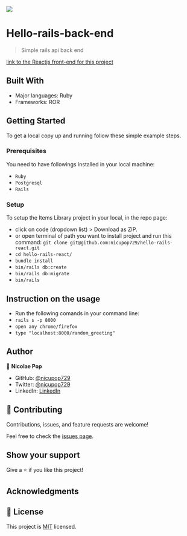 ![](https://img.shields.io/badge/Microverse-blueviolet)

# Hello-rails-back-end

> Simple rails api back end

[link to the Reactjs front-end for this project](https://github.com/nicupop729/hello-react-front-end)

## Built With

- Major languages: Ruby
- Frameworks: ROR

## Getting Started

To get a local copy up and running follow these simple example steps.

### Prerequisites

You need to have followings installed in your local machine:

- `Ruby`
- `Postgresql`
- `Rails`

### Setup

To setup the Items Library project in your local, in the repo page:

- click on code (dropdown list) > Download as ZIP.
- or open terminal of path you want to install project and run this command:
  `git clone git@github.com:nicupop729/hello-rails-react.git`
- `cd hello-rails-react/`
- `bundle install`
- `bin/rails db:create`
- `bin/rails db:migrate`
- `bin/rails`

## Instruction on the usage

- Run the following comands in your command line:
- `rails s -p 8000`
- `open any chrome/firefox`
- `type "localhost:8000/random_greeting"`

## Author

👤 **Nicolae Pop**

- GitHub: [@nicupop729](https://github.com/nicupop729)
- Twitter: [@nicupop729](https://twitter.com/nicupop729)
- LinkedIn: [LinkedIn](https://www.linkedin.com/in/nicolae-pop/)

## 🤝 Contributing

Contributions, issues, and feature requests are welcome!

Feel free to check the [issues page](https://github.com/nicupop729/hello-rails-react/issues).

## Show your support

Give a ⭐️ if you like this project!

## Acknowledgments

## 📝 License

This project is [MIT](./MIT.md) licensed.
